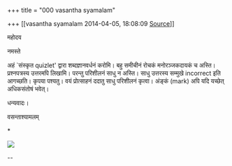 +++
title = "000 vasantha syamalam"

+++
[[vasantha syamalam	2014-04-05, 18:08:09 [Source](https://groups.google.com/g/samskrita/c/i-MtUcNxHcA)]]



  

महोदय

नमस्ते

  

अहं \`संस्कृत quizlet' द्वारा शब्दज्ञानवर्धनं करोमि। बहु समीचीनं रोचकं मनोरञ्जकदायकं च अस्ति। प्रश्नपत्रस्य उत्तरमपि लिखामि। परन्तु परिशीलनं साधु न अस्ति। साधु उत्तरस्य सम्मुखे incorrect इति आगच्छति। कृपया पश्यतु। वयं प्रोत्साहनं ददातु साधु परिशीलनं कृत्वा। अंङ्कं (mark) अपि यदि यच्छेत् अधिकसंतोषं भवेत्।

धन्यवादः।

वसन्ताश्यामलम्

\*

![](https://ci5.googleusercontent.com/proxy/Re3Km5cKsfrMRf1FcQoet1DW8lpMWV67Nj37ZQHgc0vT5MDScbt2DcYyX2GPWebBIRMCfhvZ3XwluQtPbi09-IKH4FlVAYqS51o=s0-d-e1-ft#https://mail.google.com/mail/ca/u/0/images/cleardot.gif)

--  
  

